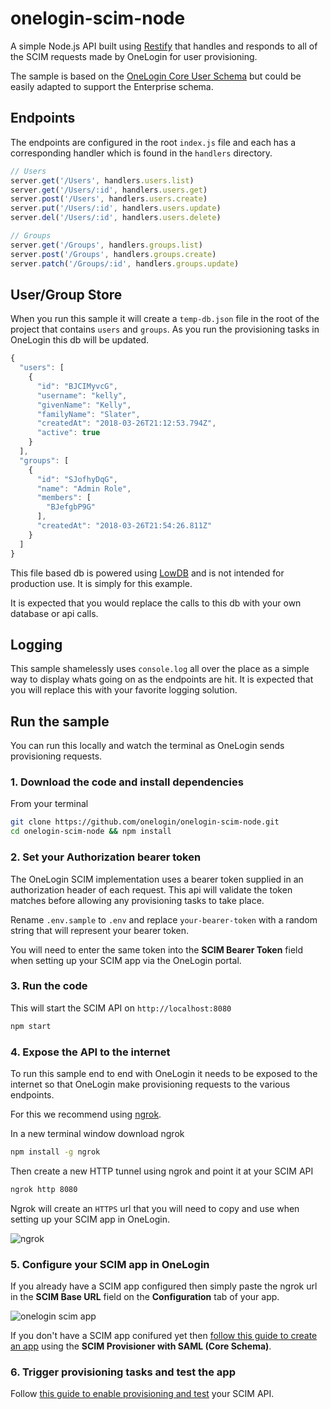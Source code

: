 # onelogin-scim-node

A simple Node.js API built using [Restify](http://restify.com/) that handles and responds to all of the SCIM requests made by OneLogin for user provisioning.

The sample is based on the [OneLogin Core User Schema](https://developers.onelogin.com/scim/define-user-schema) but could be easily adapted to support the Enterprise schema.

## Endpoints
The endpoints are configured in the root `index.js` file and each has a corresponding handler which is found in the `handlers` directory.

```js
// Users
server.get('/Users', handlers.users.list)
server.get('/Users/:id', handlers.users.get)
server.post('/Users', handlers.users.create)
server.put('/Users/:id', handlers.users.update)
server.del('/Users/:id', handlers.users.delete)

// Groups
server.get('/Groups', handlers.groups.list)
server.post('/Groups', handlers.groups.create)
server.patch('/Groups/:id', handlers.groups.update)
```

## User/Group Store
When you run this sample it will create a `temp-db.json` file in the root of the project that contains `users` and `groups`. As you run the provisioning tasks in OneLogin this db will be updated.

```js
{
  "users": [
    {
      "id": "BJCIMyvcG",
      "username": "kelly",
      "givenName": "Kelly",
      "familyName": "Slater",
      "createdAt": "2018-03-26T21:12:53.794Z",
      "active": true
    }
  ],
  "groups": [
    {
      "id": "SJofhyDqG",
      "name": "Admin Role",
      "members": [
        "BJefgbP9G"
      ],
      "createdAt": "2018-03-26T21:54:26.811Z"
    }
  ]
}
```

This file based db is powered using [LowDB](https://github.com/typicode/lowdb) and is not intended for production use. It is simply for this example.

It is expected that you would replace the calls to this db with your own database or api calls.

## Logging
This sample shamelessly uses `console.log` all over the place as a simple way to display whats going on as the endpoints are hit. It is expected that you will replace this with your favorite logging solution.

## Run the sample
You can run this locally and watch the terminal as OneLogin sends provisioning requests.

### 1. Download the code and install dependencies
From your terminal

```sh
git clone https://github.com/onelogin/onelogin-scim-node.git
cd onelogin-scim-node && npm install
```

### 2. Set your Authorization bearer token
The OneLogin SCIM implementation uses a bearer token supplied in an authorization header of each request. This api will validate the token matches before allowing any provisioning tasks to take place.

Rename `.env.sample` to `.env` and replace `your-bearer-token` with a random string that will represent your bearer token.

You will need to enter the same token into the **SCIM Bearer Token** field when setting up your SCIM app via the OneLogin portal.

### 3. Run the code
This will start the SCIM API on `http://localhost:8080`
```sh
npm start
```

### 4. Expose the API to the internet
To run this sample end to end with OneLogin it needs to be exposed to the internet so that OneLogin make provisioning requests to the various endpoints.

For this we recommend using [ngrok](https://ngrok.com/).

In a new terminal window download ngrok
```sh
npm install -g ngrok
```

Then create a new HTTP tunnel using ngrok and point it at your SCIM API
```sh
ngrok http 8080
```

Ngrok will create an `HTTPS` url that you will need to copy and use when setting up your SCIM app in OneLogin.

![ngrok](https://s3.amazonaws.com/onelogin-screenshots/dev_site/images/ngrok8080.png)

### 5. Configure your SCIM app in OneLogin
If you already have a SCIM app configured then simply paste the ngrok url in the **SCIM Base URL** field on the **Configuration** tab of your app.

![onelogin scim app](https://s3.amazonaws.com/onelogin-screenshots/dev_site/images/scim-app.png)

If you don't have a SCIM app conifured yet then [follow this guide to create an app](https://developers.onelogin.com/scim/create-app) using the **SCIM Provisioner with SAML (Core Schema)**.

### 6. Trigger provisioning tasks and test the app
Follow [this guide to enable provisioning and test](https://developers.onelogin.com/scim/test-your-scim) your SCIM API.
